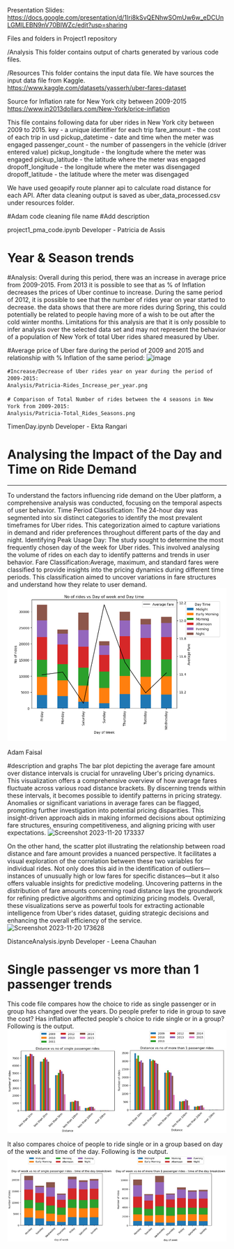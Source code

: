Presentation Slides:
https://docs.google.com/presentation/d/1Iri8kSvQENhwSOmUw6w_eDCUnLGMlLEBN9nV70BIWZc/edit?usp=sharing

Files and folders in Project1 repository

/Analysis
This folder contains output of charts generated by various code files.

/Resources
This folder contains the input data file. We have sources the input data file from Kaggle. 
https://www.kaggle.com/datasets/yasserh/uber-fares-dataset

Source for Inflation rate for New York city between 2009-2015
https://www.in2013dollars.com/New-York/price-inflation

This file contains following data for uber rides in New York city between 2009 to 2015.
key - a unique identifier for each trip
fare_amount - the cost of each trip in usd
pickup_datetime - date and time when the meter was engaged
passenger_count - the number of passengers in the vehicle (driver entered value)
pickup_longitude - the longitude where the meter was engaged
pickup_latitude - the latitude where the meter was engaged
dropoff_longitude - the longitude where the meter was disengaged
dropoff_latitude - the latitude where the meter was disengaged

We have used geoapify route planner api to calculate road distance for each API. After data cleaning output is saved as uber_data_processed.csv under resources folder.

#Adam code cleaning file name
#Add description

project1_pma_code.ipynb
Developer - Patricia de Assis

# Year & Season trends
#Analysis: 
  Overall during this period, there was an increase in average price from 2009-2015. From 2013 it is possible to see that as % of Inflation decreases the prices of Uber continue to increase. 
  During the same period of 2012, it is possible to see that the number of rides year on year started to decrease.
  the data shows that there are more rides during Spring, this could potentially be related to people having more of a wish to be out after the cold winter months. 
  Limitations for this analysis are that it is only possible to infer analysis over the selected data set and may not represent the behavior of a population of New York of total Uber rides shared measured by Uber. 

  #Average price of Uber fare during the period of 2009 and 2015 and relationship with % Inflation of the same period: 
    ![image](https://github.com/Leena-680/Project1/assets/143486132/4e8a06c7-0536-4386-a97b-ae59b91b4d06)

    #Increase/Decrease of Uber rides year on year during the period of 2009-2015:
    Analysis/Patricia-Rides_Increase_per_year.png
    
    # Comparison of Total Number of rides between the 4 seasons in New York from 2009-2015:
    Analysis/Patricia-Total_Rides_Seasons.png

TimenDay.ipynb
Developer - Ekta Rangari
# Analysing the Impact of the Day and Time on Ride Demand
_________________________________________________________________
To understand the factors influencing ride demand on the Uber platform, a comprehensive analysis was conducted, focusing on the temporal aspects of user behavior.
Time Period Classification: The 24-hour day was segmented into six distinct categories to identify the most prevalent timeframes for Uber rides. This categorization aimed to capture variations in demand and rider preferences throughout different parts of the day and night.
Identifying Peak Usage Day: The study sought to determine the most frequently chosen day of the week for Uber rides. This involved analysing the volume of rides on each day to identify patterns and trends in user behavior.
Fare Classification:Average, maximum, and standard fares were classified to provide insights into the pricing dynamics during different time periods. This classification aimed to uncover variations in fare structures and understand how they relate to user demand.
![image](output-2.png)


Adam Faisal 

#description and graphs
The bar plot depicting the average fare amount over distance intervals is crucial for unraveling Uber's pricing dynamics. This visualization offers a comprehensive overview of how average fares fluctuate across various road distance brackets. By discerning trends within these intervals, it becomes possible to identify patterns in pricing strategy. Anomalies or significant variations in average fares can be flagged, prompting further investigation into potential pricing disparities. This insight-driven approach aids in making informed decisions about optimizing fare structures, ensuring competitiveness, and aligning pricing with user expectations.
![Screenshot 2023-11-20 173337](https://github.com/Leena-680/Project1/assets/129300626/f6439c6f-34c5-41f4-96f1-abd056797a2a)



On the other hand, the scatter plot illustrating the relationship between road distance and fare amount provides a nuanced perspective. It facilitates a visual exploration of the correlation between these two variables for individual rides. Not only does this aid in the identification of outliers—instances of unusually high or low fares for specific distances—but it also offers valuable insights for predictive modeling. Uncovering patterns in the distribution of fare amounts concerning road distance lays the groundwork for refining predictive algorithms and optimizing pricing models. Overall, these visualizations serve as powerful tools for extracting actionable intelligence from Uber's rides dataset, guiding strategic decisions and enhancing the overall efficiency of the service.
![Screenshot 2023-11-20 173628](https://github.com/Leena-680/Project1/assets/129300626/f3cefa04-a1ca-4957-b134-893223e69c4a)

DistanceAnalysis.ipynb
Developer - Leena Chauhan

# Single passenger vs more than 1 passenger trends
This code file compares how the choice to ride as single passenger or in group has changed over the years. Do people prefer to ride in group to save the cost? Has inflation affected people's choice to ride single or in a group? Following is the output.
![Distance](image.png)

It also compares choice of people to ride single or in a group based on day of the week and time of the day. Following is the output.
![Time](image-1.png)



